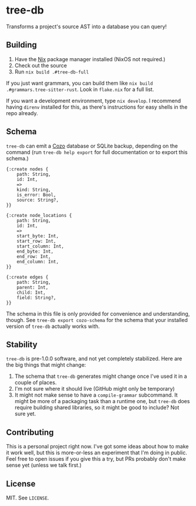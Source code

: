 # tree-db

Transforms a project's source AST into a database you can query!

## Building

1. Have the [Nix](https://nixos.org/) package manager installed (NixOS not required.)
2. Check out the source
3. Run `nix build .#tree-db-full`

If you just want grammars, you can build them like `nix build .#grammars.tree-sitter-rust`.
Look in `flake.nix` for a full list.

If you want a development environment, type `nix develop`.
I recommend having `direnv` installed for this, as there's instructions for easy shells in the repo already.

## Schema

`tree-db` can emit a [Cozo](https://www.cozodb.org/) database or SQLite backup, depending on the command (run `tree-db help export` for full documentation or to export this schema.)

```
{:create nodes {
    path: String,
    id: Int,
    =>
    kind: String,
    is_error: Bool,
    source: String?,
}}

{:create node_locations {
    path: String,
    id: Int,
    =>
    start_byte: Int,
    start_row: Int,
    start_column: Int,
    end_byte: Int,
    end_row: Int,
    end_column: Int,
}}

{:create edges {
    path: String,
    parent: Int,
    child: Int,
    field: String?,
}}
```

The schema in this file is only provided for convenience and understanding, though.
See `tree-db export cozo-schema` for the schema that your installed version of `tree-db` actually works with.

## Stability

`tree-db` is pre-1.0.0 software, and not yet completely stabilized.
Here are the big things that might change:

1. The schema that `tree-db` generates might change once I've used it in a couple of places.
1. I'm not sure where it should live (GitHub might only be temporary)
1. It might not make sense to have a `compile-grammar` subcommand.
   It might be more of a packaging task than a runtime one, but `tree-db` does require building shared libraries, so it might be good to include?
   Not sure yet.

## Contributing

This is a personal project right now.
I've got some ideas about how to make it work well, but this is more-or-less an experiment that I'm doing in public.
Feel free to open issues if you give this a try, but PRs probably don't make sense yet (unless we talk first.)

## License

MIT.
See `LICENSE`.